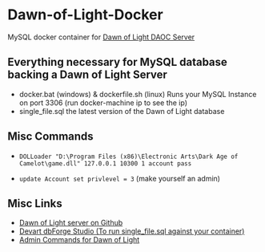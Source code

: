 # Dawn-of-Light-Docker

MySQL docker container for [Dawn of Light DAOC Server](http://www.dolserver.net/)

## Everything necessary for MySQL database backing a Dawn of Light Server

* docker.bat (windows) & dockerfile.sh (linux) Runs your MySQL Instance on port 3306 (run docker-machine ip to see the ip)
* single_file.sql the latest version of the Dawn of Light database

## Misc Commands

* `DOLLoader "D:\Program Files (x86)\Electronic Arts\Dark Age of Camelot\game.dll" 127.0.0.1 10300 1 account pass`

* `update Account set privlevel = 3` (make yourself an admin)

## Misc Links

* [Dawn of Light server on Github](https://github.com/Dawn-of-Light/DOLSharp)
* [Devart dbForge Studio (To run single_file.sql against your container)](https://www.devart.com/dbforge/mysql/studio/)
* [Admin Commands for Dawn of Light](http://www.dolserver.net/?page=wiki&view=34)